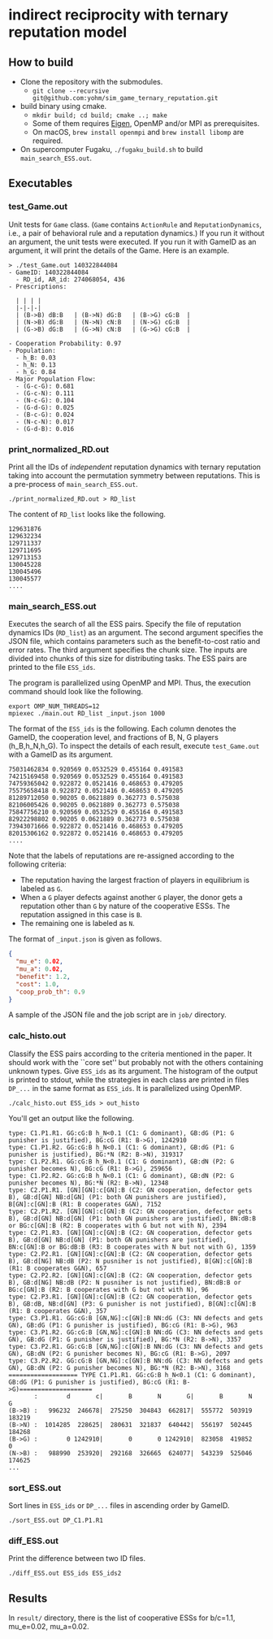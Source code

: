 # indirect reciprocity with ternary reputation model

## How to build

- Clone the repository with the submodules.
    - `git clone --recursive git@github.com:yohm/sim_game_ternary_reputation.git`
- build binary using cmake.
    - `mkdir build; cd build; cmake ..; make`
    - Some of them requires [Eigen](http://eigen.tuxfamily.org/index.php), OpenMP and/or MPI as prerequisites.
    - On macOS, `brew install openmpi` and `brew install libomp` are required.
- On supercomputer Fugaku, `./fugaku_build.sh` to build `main_search_ESS.out`.

## Executables

### test_Game.out

Unit tests for `Game` class. (`Game` contains `ActionRule` and `ReputationDynamics`, i.e., a pair of behavioral rule and a reputation dynamics.)
If you run it without an argument, the unit tests were executed.
If you run it with GameID as an argument, it will print the details of the Game. Here is an example.

```shell
> ./test_Game.out 140322844084
- GameID: 140322844084
  - RD_id, AR_id: 274068054, 436
- Prescriptions:

  | | | |
  |-|-|-|
  | (B->B) dB:B   | (B->N) dG:B   | (B->G) cG:B  |
  | (N->B) dG:B   | (N->N) cN:B   | (N->G) cG:B  |
  | (G->B) dG:B   | (G->N) cN:B   | (G->G) cG:B  |

- Cooperation Probability: 0.97
- Population:
  - h_B: 0.03
  - h_N: 0.13
  - h_G: 0.84
- Major Population Flow:
  - (G-c-G): 0.681
  - (G-c-N): 0.111
  - (N-c-G): 0.104
  - (G-d-G): 0.025
  - (B-c-G): 0.024
  - (N-c-N): 0.017
  - (G-d-B): 0.016
  ```

### print_normalized_RD.out

Print all the IDs of *independent* reputation dynamics with ternary reputation taking into account the permutation symmetry between reputations.
This is a pre-process of `main_search_ESS.out`.

```shell
./print_normalized_RD.out > RD_list
```

The content of `RD_list` looks like the following.

```
129631876
129632234
129711337
129711695
129713153
130045228
130045496
130045577
....
```


### main_search_ESS.out

Executes the search of all the ESS pairs. Specify the file of reputation dynamics IDs (`RD_list`) as an argument.
The second argument specifies the JSON file, which contains parameters such as the benefit-to-cost ratio and error rates.
The third argument specifies the chunk size. The inputs are divided into chunks of this size for distributing tasks.
The ESS pairs are printed to the file `ESS_ids`.

The program is parallelized using OpenMP and MPI.
Thus, the execution command should look like the following.

```shell
export OMP_NUM_THREADS=12
mpiexec ./main.out RD_list _input.json 1000
```

The format of the `ESS_ids` is the following.
Each column denotes the GameID, the cooperation level, and fractions of B, N, G players (h_B,h_N,h_G).
To inspect the details of each result, execute `test_Game.out` with a GameID as its argument.

```
75031462834 0.920569 0.0532529 0.455164 0.491583
74215169458 0.920569 0.0532529 0.455164 0.491583
74759365042 0.922872 0.0521416 0.468653 0.479205
75575658418 0.922872 0.0521416 0.468653 0.479205
81289712050 0.90205 0.0621889 0.362773 0.575038
82106005426 0.90205 0.0621889 0.362773 0.575038
75847756210 0.920569 0.0532529 0.455164 0.491583
82922298802 0.90205 0.0621889 0.362773 0.575038
73943071666 0.922872 0.0521416 0.468653 0.479205
82015306162 0.922872 0.0521416 0.468653 0.479205
....
```

Note that the labels of reputations are re-assigned according to the following criteria:

- The reputation having the largest fraction of players in equilibrium is labeled as `G`.
- When a `G` player defects against another `G` player, the donor gets a reputation other than `G` by nature of the cooperative ESSs. The reputation assigned in this case is `B`.
- The remaining one is labeled as `N`.

The format of `_input.json` is given as follows.

```json
{
  "mu_e": 0.02,
  "mu_a": 0.02,
  "benefit": 1.2,
  "cost": 1.0,
  "coop_prob_th": 0.9
}
```

A sample of the JSON file and the job script are in `job/` directory.

### calc_histo.out

Classify the ESS pairs according to the criteria mentioned in the paper. It should work with the ``core set'' but probably not with the others containing unknown types.
Give `ESS_ids` as its argument. The histogram of the output is printed to stdout, while the strategies in each class are printed in files `DP_...` in the same format as `ESS_ids`.
It is parallelized using OpenMP.

```shell
./calc_histo.out ESS_ids > out_histo
```

You'll get an output like the following.

```
type: C1.P1.R1. GG:cG:B h_N<0.1 (C1: G dominant), GB:dG (P1: G punisher is justified), BG:cG (R1: B->G), 1242910
type: C1.P1.R2. GG:cG:B h_N<0.1 (C1: G dominant), GB:dG (P1: G punisher is justified), BG:*N (R2: B->N), 319317
type: C1.P2.R1. GG:cG:B h_N<0.1 (C1: G dominant), GB:dN (P2: G punisher becomes N), BG:cG (R1: B->G), 259656
type: C1.P2.R2. GG:cG:B h_N<0.1 (C1: G dominant), GB:dN (P2: G punisher becomes N), BG:*N (R2: B->N), 12348
type: C2.P1.R1. [GN][GN]:c[GN]:B (C2: GN cooperation, defector gets B), GB:d[GN] NB:d[GN] (P1: both GN punishers are justified), B[GN]:c[GN]:B (R1: B cooperates G&N), 7152
type: C2.P1.R2. [GN][GN]:c[GN]:B (C2: GN cooperation, defector gets B), GB:d[GN] NB:d[GN] (P1: both GN punishers are justified), BN:dB:B or BG:c[GN]:B (R2: B cooperates with G but not with N), 2394
type: C2.P1.R3. [GN][GN]:c[GN]:B (C2: GN cooperation, defector gets B), GB:d[GN] NB:d[GN] (P1: both GN punishers are justified), BN:c[GN]:B or BG:dB:B (R3: B cooperates with N but not with G), 1359
type: C2.P2.R1. [GN][GN]:c[GN]:B (C2: GN cooperation, defector gets B), GB:d[NG] NB:dB (P2: N pusniher is not justified), B[GN]:c[GN]:B (R1: B cooperates G&N), 657
type: C2.P2.R2. [GN][GN]:c[GN]:B (C2: GN cooperation, defector gets B), GB:d[NG] NB:dB (P2: N pusniher is not justified), BN:dB:B or BG:c[GN]:B (R2: B cooperates with G but not with N), 96
type: C2.P3.R1. [GN][GN]:c[GN]:B (C2: GN cooperation, defector gets B), GB:dB, NB:d[GN] (P3: G punisher is not justified), B[GN]:c[GN]:B (R1: B cooperates G&N), 357
type: C3.P1.R1. GG:cG:B [GN,NG]:c[GN]:B NN:dG (C3: NN defects and gets GN), GB:dG (P1: G punisher is justified), BG:cG (R1: B->G), 963
type: C3.P1.R2. GG:cG:B [GN,NG]:c[GN]:B NN:dG (C3: NN defects and gets GN), GB:dG (P1: G punisher is justified), BG:*N (R2: B->N), 3357
type: C3.P2.R1. GG:cG:B [GN,NG]:c[GN]:B NN:dG (C3: NN defects and gets GN), GB:dN (P2: G punisher becomes N), BG:cG (R1: B->G), 2097
type: C3.P2.R2. GG:cG:B [GN,NG]:c[GN]:B NN:dG (C3: NN defects and gets GN), GB:dN (P2: G punisher becomes N), BG:*N (R2: B->N), 3168
=================== TYPE C1.P1.R1. GG:cG:B h_N<0.1 (C1: G dominant), GB:dG (P1: G punisher is justified), BG:cG (R1: B->G)====================
       :        d       c|       B       N       G|       B       N       G
(B->B) :   996232  246678|  275250  304843  662817|  555772  503919  183219
(B->N) :  1014285  228625|  280631  321837  640442|  556197  502445  184268
(B->G) :        0 1242910|       0       0 1242910|  823058  419852       0
(N->B) :   988990  253920|  292168  326665  624077|  543239  525046  174625
...
```

### sort_ESS.out

Sort lines in `ESS_ids` or `DP_...` files in ascending order by GameID.

```
./sort_ESS.out DP_C1.P1.R1
```

### diff_ESS.out

Print the difference between two ID files.

```
./diff_ESS.out ESS_ids ESS_ids2
```

## Results

In `result/` directory, there is the list of cooperative ESSs for b/c=1.1, mu_e=0.02, mu_a=0.02.
